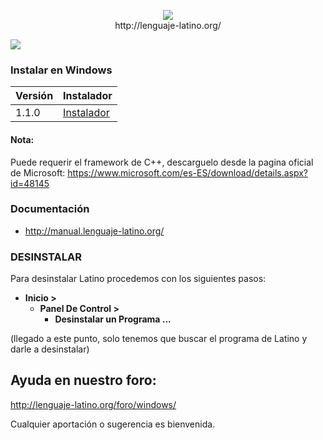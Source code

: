 <p align="center">
<img src ="https://raw.githubusercontent.com/primitivorm/latino/master/logo/banner-300x.png" /><br>http://lenguaje-latino.org/
</p>

<img src ="win.png" />

### Instalar en Windows
| Versión | Instalador |
|---------|------------|
|  1.1.0  | [Instalador](https://github.com/MelvinG24/Latino/releases/download/v1.1.0/Latino-1.1.0-Win.exe) |

#### Nota:
Puede requerir el framework de C++, descarguelo desde la pagina oficial de Microsoft:
https://www.microsoft.com/es-ES/download/details.aspx?id=48145

### Documentación
* http://manual.lenguaje-latino.org/

### DESINSTALAR
Para desinstalar Latino procedemos con los siguientes pasos:
* **Inicio >**
    - **Panel De Control >**
        - **Desinstalar un Programa ...**
        
(llegado a este punto, solo tenemos que buscar el programa de Latino y darle a desinstalar)

## Ayuda en nuestro foro:
http://lenguaje-latino.org/foro/windows/

Cualquier aportación o sugerencia es bienvenida.
